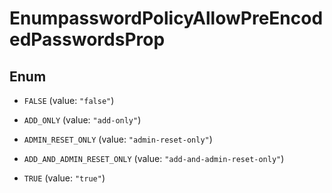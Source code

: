 

# EnumpasswordPolicyAllowPreEncodedPasswordsProp

## Enum


* `FALSE` (value: `"false"`)

* `ADD_ONLY` (value: `"add-only"`)

* `ADMIN_RESET_ONLY` (value: `"admin-reset-only"`)

* `ADD_AND_ADMIN_RESET_ONLY` (value: `"add-and-admin-reset-only"`)

* `TRUE` (value: `"true"`)



